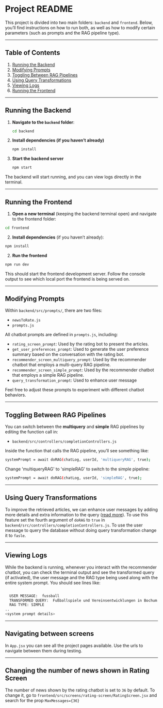 # Project README

This project is divided into two main folders: `backend` and `frontend`. Below, you’ll find instructions on how to run both, as well as how to modify certain parameters (such as prompts and the RAG pipeline type).

---

## Table of Contents

1. [Running the Backend](#running-the-backend)
2. [Modifying Prompts](#modifying-prompts)
3. [Toggling Between RAG Pipelines](#toggling-between-rag-pipelines)
4. [Using Query Transformations](#using-query-transformations)
5. [Viewing Logs](#viewing-logs)
6. [Running the Frontend](#running-the-frontend)

---

## Running the Backend

1. **Navigate to the `backend` folder**:
   ```bash
   cd backend

2. **Install dependencies (if you haven’t already)**
    ```bash
    npm install


3. **Start the backend server**
    ```bash
    npm start

The backend will start running, and you can view logs directly in the terminal.

---

## Running the Frontend

1. **Open a new terminal** (keeping the backend terminal open) and navigate to the frontend folder:

  ```bash
  cd frontend
  ```

2. **Install dependencies** (if you haven’t already):

  ```bash
  npm install
  ```

2. **Run the frontend**

  ```bash
  npm run dev
  ```

This should start the frontend development server. Follow the console output to see which local port the frontend is being served on.

---

## Modifying Prompts

Within `backend/src/prompts/`, there are two files:

- `newsToRate.js`
- `prompts.js`

All chatbot prompts are defined in `prompts.js`, including:

- `rating_screen_prompt`: Used by the rating bot to present the articles.
- `get_user_preferences_prompt`: Used to generate the user preference summary based on the conversation with the rating bot.
- `recommender_screen_multiquery_prompt`: Used by the recommender chatbot that employs a multi-query RAG pipeline.
- `recommender_screen_simple_prompt`: Used by the recommender chatbot that employs a simple RAG pipeline.
- `query_transformation_prompt`: Used to enhance user message

Feel free to adjust these prompts to experiment with different chatbot behaviors.

---

## Toggling Between RAG Pipelines

You can switch between the **multiquery** and **simple** RAG pipelines by editing the function call in:

- `backend/src/controllers/completionControllers.js`

Inside the function that calls the RAG pipeline, you’ll see something like:

  ```bash
  systemPrompt = await doRAG(chatLog, userId, 'multiqueryRAG', true);
  ```

Change 'multiqueryRAG' to 'simpleRAG' to switch to the simple pipeline:

  ```bash
  systemPrompt = await doRAG(chatLog, userId, 'simpleRAG', true);
  ```

---

## Using Query Transformations

To improve the retrieved articles, we can enhance user messages by adding more details and extra information to the query ([read more](https://github.com/NirDiamant/RAG_Techniques/blob/main/all_rag_techniques/query_transformations.ipynb)). To use this feature set the fourth argument of `doRAG` to `true` in `backend/src/controllers/completionControllers.js`. To use the user message to query the database without doing query transformation change it to `fasle`.

---

## Viewing Logs

While the backend is running, whenever you interact with the recommender chatbot, you can check the terminal output and see the transformed query (if activated), the user message and the RAG type being used along with the entire system prompt. You should see lines like:

  ```bash

    USER MESSAGE:  fussball
    TRANSFORMED QUERY:  Fußballspiele und Vereinsentwicklungen in Bochum und der Bundesliga.
    RAG TYPE: SIMPLE
  ..
  <system prompt details>
  ```

---

## Navigating between screens

In `App.jsx` you can see all the project pages available. Use the urls to navigate between them during testing.

---

## Changing the number of news shown in Rating Screen

The number of news shown by the rating chatbot is set to `36` by default. To change it, go to `frontend/src/screens/rating-screen/RatingScreen.jsx` and search for the prop `MaxMessages={36}`